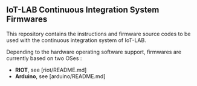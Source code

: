 ## IoT-LAB Continuous Integration System Firmwares

This repository contains the instructions and firmware source codes to be used
with the continuous integration system of IoT-LAB.

Depending to the hardware operating software support, firmwares are currently 
based on two OSes :

* **RIOT**, see [riot/README.md]
* **Arduino**, see [arduino/README.md]
